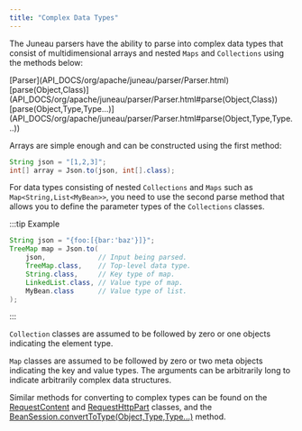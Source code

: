 ```yaml
---
title: "Complex Data Types"
---
```


The Juneau parsers have the ability to parse into complex data types that consist of multidimensional arrays and nested
`Maps` and `Collections` using the methods below:

<tree>
<node-0><java-class>[Parser](API_DOCS/org/apache/juneau/parser/Parser.html)</java-class></node-0>
<node-1><java-method>[parse(Object,Class)](API_DOCS/org/apache/juneau/parser/Parser.html#parse(Object,Class))</java-method></node-1>
<node-1><java-method>[parse(Object,Type,Type...)](API_DOCS/org/apache/juneau/parser/Parser.html#parse(Object,Type,Type...))</java-method></node-1>
</tree>

Arrays are simple enough and can be constructed using the first method:

```java
String json = "[1,2,3]";
int[] array = Json.to(json, int[].class);
```

For data types consisting of nested `Collections` and `Maps` such as `Map<String,List<MyBean>>`, you need to use the second parse method that
allows you to define the parameter types of the `Collections` classes.

:::tip Example
```java
String json = "{foo:[{bar:'baz'}]}";
TreeMap map = Json.to(
    json,             // Input being parsed.
    TreeMap.class,    // Top-level data type.
    String.class,     // Key type of map.
    LinkedList.class, // Value type of map.
    MyBean.class      // Value type of list.
);
```
:::

`Collection` classes are assumed to be followed by zero or one objects indicating the element type.

`Map` classes are assumed to be followed by zero or two meta objects indicating the key and value types.
The arguments can be arbitrarily long to indicate arbitrarily complex data structures.

Similar methods for converting to complex types can be found on the [RequestContent](API_DOCS/org/apache/juneau/rest/httppart/RequestContent.html) and [RequestHttpPart](API_DOCS/org/apache/juneau/rest/httppart/RequestHttpPart.html) classes, and the [BeanSession.convertToType(Object,Type,Type...)](API_DOCS/org/apache/juneau/BeanSession.html#convertToType(Object,Type,Type...)) method.
